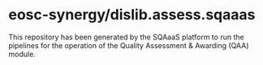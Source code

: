 # eosc-synergy/dislib.assess.sqaaas
This repository has been generated by the SQAaaS platform to run the pipelines
for the operation of the
Quality Assessment & Awarding (QAA)
module.